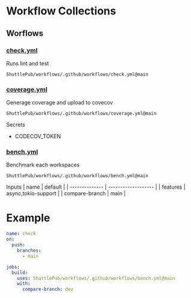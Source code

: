 # Workflow Collections

## Worflows

### [check.yml](.github/workflows/check.yml)

Runs lint and test

`ShuttlePub/workflows/.github/workflows/check.yml@main`

### [coverage.yml](.github/workflows/coverage.yml)

Generage coverage and upload to covecov

`ShuttlePub/workflows/.github/workflows/coverage.yml@main`

Secrets

- CODECOV_TOKEN

### [bench.yml](.github/workflows/bench.yml)

Benchmark each workspaces

`ShuttlePub/workflows/.github/workflows/bench.yml@main`

Inputs
| name           | default             |
| -------------- | ------------------- |
| features       | async,tokio-support |
| compare-branch | main                |

# Example

```yaml
name: check
on:
  push:
    branches:
      - main

jobs:
  build:
    uses: ShuttlePub/workflows/.github/workflows/bench.yml@main
    with:
      compare-branch: dev 
```


